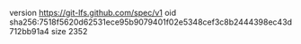 version https://git-lfs.github.com/spec/v1
oid sha256:7518f5620d62531ece95b9079401f02e5348cef3c8b2444398ec43d712bb91a4
size 2352
